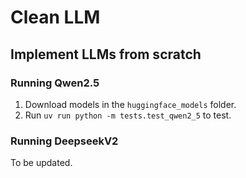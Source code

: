 # Clean LLM

## Implement LLMs from scratch

### Running Qwen2.5
1. Download models in the `huggingface_models` folder.  
2. Run `uv run python -m tests.test_qwen2_5` to test.  

### Running DeepseekV2
To be updated.